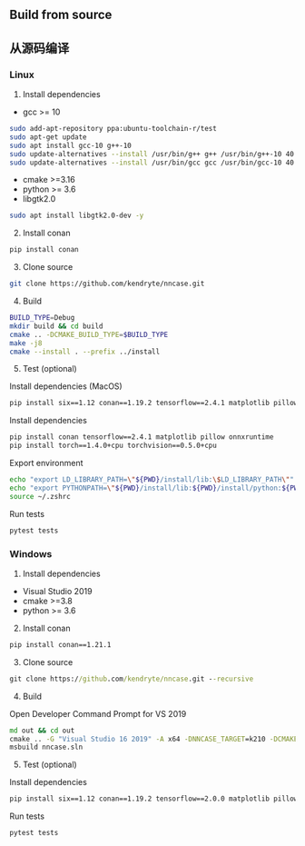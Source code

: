## Build from source
## 从源码编译

### Linux
1. Install dependencies

- gcc >= 10
```bash
sudo add-apt-repository ppa:ubuntu-toolchain-r/test
sudo apt-get update
sudo apt install gcc-10 g++-10
sudo update-alternatives --install /usr/bin/g++ g++ /usr/bin/g++-10 40
sudo update-alternatives --install /usr/bin/gcc gcc /usr/bin/gcc-10 40 
```

- cmake >=3.16
- python >= 3.6
- libgtk2.0 

```bash
sudo apt install libgtk2.0-dev -y
```

2. Install conan

```bash
pip install conan
```

3. Clone source

```bash
git clone https://github.com/kendryte/nncase.git
```

4. Build
```bash
BUILD_TYPE=Debug
mkdir build && cd build
cmake .. -DCMAKE_BUILD_TYPE=$BUILD_TYPE
make -j8
cmake --install . --prefix ../install
```
5. Test (optional)

Install dependencies (MacOS)
```bash
pip install six==1.12 conan==1.19.2 tensorflow==2.4.1 matplotlib pillow pytest onnxruntime torch torchvision
```

Install dependencies
```bash
pip install conan tensorflow==2.4.1 matplotlib pillow onnxruntime
pip install torch==1.4.0+cpu torchvision==0.5.0+cpu
```

Export environment

```bash
echo "export LD_LIBRARY_PATH=\"${PWD}/install/lib:\$LD_LIBRARY_PATH\"" >> ~/.zshrc
echo "export PYTHONPATH=\"${PWD}/install/lib:${PWD}/install/python:${PWD}/tests:\${PYTHONPATH}\"" >> ~/.zshrc
source ~/.zshrc
```

Run tests

```bash
pytest tests
```

### Windows
1. Install dependencies
- Visual Studio 2019
- cmake >=3.8
- python >= 3.6

2. Install conan
```cmd
pip install conan==1.21.1
```
3. Clone source
```cmd
git clone https://github.com/kendryte/nncase.git --recursive
```
4. Build

Open Developer Command Prompt for VS 2019

```cmd
md out && cd out
cmake .. -G "Visual Studio 16 2019" -A x64 -DNNCASE_TARGET=k210 -DCMAKE_BUILD_TYPE=Release
msbuild nncase.sln
```
5. Test (optional)

Install dependencies
```cmd
pip install six==1.12 conan==1.19.2 tensorflow==2.0.0 matplotlib pillow pytest
```
Run tests
```cmd
pytest tests
```